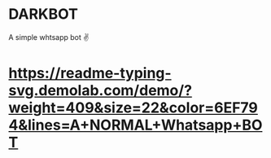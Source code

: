 # DARKBOT
A simple whtsapp bot ✌️
# https://readme-typing-svg.demolab.com/demo/?weight=409&size=22&color=6EF794&lines=A+NORMAL+Whatsapp+BOT
